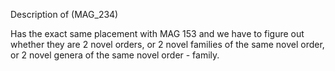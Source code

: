 Description of   (MAG_234)



Has the exact same placement with MAG 153
and we have to figure out whether they are 
2 novel orders, or 2 novel families of the same novel order, 
or 2 novel genera of the same novel order - family. 




